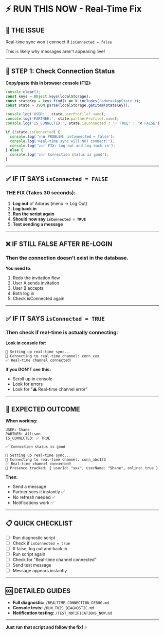 # ⚡ RUN THIS NOW - Real-Time Fix

## 🎯 THE ISSUE

Real-time sync won't connect if `isConnected = false`

This is likely why messages aren't appearing live!

---

## 🧪 STEP 1: Check Connection Status

**Copy/paste this in browser console (F12):**

```javascript
console.clear();
const keys = Object.keys(localStorage);
const stateKey = keys.find(k => k.includes('adorasAppState'));
const state = JSON.parse(localStorage.getItem(stateKey));

console.log('USER:', state.userProfile?.name);
console.log('PARTNER:', state.partnerProfile?.name);
console.log('IS_CONNECTED:', state.isConnected ? '✅ TRUE' : '❌ FALSE');

if (!state.isConnected) {
  console.log('\n❌ PROBLEM: isConnected = false');
  console.log('Real-time sync will NOT connect!');
  console.log('\n✅ FIX: Log out and log back in');
} else {
  console.log('\n✅ Connection status is good');
}
```

---

## ✅ IF IT SAYS `isConnected = FALSE`

### THE FIX (Takes 30 seconds):

1. **Log out** of Adoras (menu → Log Out)
2. **Log back in**
3. **Run the script again**
4. **Should now say `isConnected = TRUE`**
5. **Test sending a message**

---

## ❌ IF STILL FALSE AFTER RE-LOGIN

### Then the connection doesn't exist in the database.

**You need to:**
1. Redo the invitation flow
2. User A sends invitation
3. User B accepts
4. Both log in
5. Check isConnected again

---

## ✅ IF IT SAYS `isConnected = TRUE`

### Then check if real-time is actually connecting:

**Look in console for:**
```
🔌 Setting up real-time sync...
🔌 Connecting to real-time channel: conn_xxx
✅ Real-time channel connected!
```

**If you DON'T see this:**
- Scroll up in console
- Look for errors
- Look for "⚠️ Real-time channel error"

---

## 🎯 EXPECTED OUTCOME

**When working:**

```
USER: Shane
PARTNER: Allison  
IS_CONNECTED: ✅ TRUE

✅ Connection status is good

🔌 Setting up real-time sync...
🔌 Connecting to real-time channel: conn_abc123
✅ Real-time channel connected!
👤 Presence tracked: { userId: "xxx", userName: "Shane", online: true }
```

**Then:**
- Send a message
- Partner sees it instantly ✅
- No refresh needed ✅
- Notifications work ✅

---

## 📋 QUICK CHECKLIST

- [ ] Run diagnostic script
- [ ] Check if `isConnected = true`
- [ ] If false, log out and back in
- [ ] Run script again
- [ ] Check for "Real-time channel connected"
- [ ] Send test message
- [ ] Message appears instantly

---

## 🆘 DETAILED GUIDES

- **Full diagnostic:** `/REALTIME_CONNECTION_DEBUG.md`
- **Console tests:** `/RUN_THIS_DIAGNOSTIC.md`
- **Notification testing:** `/TEST_NOTIFICATIONS_NOW.md`

---

**Just run that script and follow the fix!** ⚡

